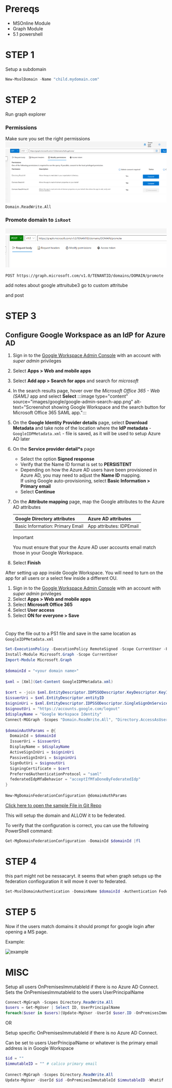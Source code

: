 # Prereqs

- MSOnline Module
- Graph Module
- 5.1 powershell

# STEP 1

Setup a subdomain

```powershell
New-MsolDomain -Name "child.mydomain.com"
```

# STEP 2

Run graph explorer 

### Permissions 
Make sure you set the right permissions 
![Domain.ReadWrite.All](GraphExplorerPerms.png)
`Domain.ReadWrite.All`

### Promote domain to `isRoot`
![example](GraphExplorerPromoteDomain.png)
```
POST https://graph.microsoft.com/v1.0/TENANTID/domains/DOMAIN/promote
```

add notes about google attruitube3 
go to custom attritube 


and post 

# STEP 3

## Configure Google Workspace as an IdP for Azure AD

1. Sign in to the [Google Workspace Admin Console](https://admin.google.com) with an account with *super admin* privileges
1. Select **Apps > Web and mobile apps**
1. Select **Add app > Search for apps** and search for *microsoft*
1. In the search results page, hover over the *Microsoft Office 365 - Web (SAML)* app and select **Select**
   :::image type="content" source="images/google/google-admin-search-app.png" alt-text="Screenshot showing Google Workspace and the search button for Microsoft Office 365 SAML app.":::
1. On the **Google Identity Provider details** page, select **Download Metadata** and take note of the location where the **IdP metadata** - `GoogleIDPMetadata.xml` - file is saved, as it will be used to setup Azure AD later
1. On the **Service provider detail*s** page
      - Select the option **Signed response**
      - Verify that the Name ID format is set to **PERSISTENT**
      - Depending on how the Azure AD users have been provisioned in Azure AD, you may need to adjust the **Name ID** mapping.\
        If using Google auto-provisioning, select **Basic Information > Primary email**
      - Select **Continue**
1. On the **Attribute mapping** page, map the Google attributes to the Azure AD attributes

    |Google Directory attributes|Azure AD attributes|
    |-|-|
    |Basic Information: Primary Email|App attributes: IDPEmail|

    > [!IMPORTANT]
    > You must ensure that your the Azure AD user accounts email match those in your Google Workspace.

1. Select **Finish**

After setting up app inside Google Workspace. You will need to turn on the app for all users or a select few inside a different OU.

1. Sign in to the [Google Workspace Admin Console](https://admin.google.com) with an account with *super admin* privileges
1. Select **Apps > Web and mobile apps**
1. Select **Microsoft Office 365**
1. Select **User access**
1. Select **ON for everyone > Save**

#
Copy the file out to a PS1 file and save in the same location as `GoogleIDPMetadata.xml`
```powershell
Set-ExecutionPolicy -ExecutionPolicy RemoteSigned -Scope CurrentUser -Force
Install-Module Microsoft.Graph -Scope CurrentUser
Import-Module Microsoft.Graph

$domainId = "<your domain name>"

$xml = [Xml](Get-Content GoogleIDPMetadata.xml)

$cert = -join $xml.EntityDescriptor.IDPSSODescriptor.KeyDescriptor.KeyInfo.X509Data.X509Certificate.Split()
$issuerUri = $xml.EntityDescriptor.entityID
$signinUri = $xml.EntityDescriptor.IDPSSODescriptor.SingleSignOnService | ? { $_.Binding.Contains('Redirect') } | % { $_.Location }
$signoutUri = "https://accounts.google.com/logout"
$displayName = "Google Workspace Identity"
Connect-MGGraph -Scopes "Domain.ReadWrite.All", "Directory.AccessAsUser.All"

$domainAuthParams = @{
  DomainId = $domainId
  IssuerUri = $issuerUri
  DisplayName = $displayName
  ActiveSignInUri = $signinUri
  PassiveSignInUri = $signinUri
  SignOutUri = $signoutUri
  SigningCertificate = $cert
  PreferredAuthenticationProtocol = "saml"
  federatedIdpMfaBehavior = "acceptIfMfaDoneByFederatedIdp"
}

New-MgDomainFederationConfiguration @domainAuthParams
```
[Click here to open the sample File in Git Repo](GoogleIDPSetup.ps1)

This will setup the domain and ALLOW it to be federated. 

To verify that the configuration is correct, you can use the following PowerShell command:

```powershell
Get-MgDomainFederationConfiguration -DomainId $domainId |fl
```

# STEP 4
this part might not be nessacaryt. it seems that when graph setups up the federation confioguration it will move it over to federated. 
```powershell
Set-MsolDomainAuthentication -DomainName $domainId -Authentication Federated
```

# STEP 5
Now if the users match domains it should prompt for google login after opening a MS page.

Example:

![example](https://learn.microsoft.com/en-us/education/windows/images/google/google-sso.gif)

# MISC

Setup all users OnPremisesImmutableId if there is no Azure AD Connect. Sets the OnPremisesImmutableId to the users UserPrincipalName
```powershell
Connect-MgGraph -Scopes Directory.ReadWrite.All
$users = Get-MgUser | Select ID, UserPrincipalName
foreach($user in $users){Update-MgUser -UserId $user.ID -OnPremisesImmutableId $user.UserPrincipalName -Whatif}
```
OR

Setup specific OnPremisesImmutableId if there is no Azure AD Connect. 

Can be set to users UserPrincipalName or whatever is the primary email address is in Google Workspace
```powershell
$id = ""
$immutableID = "" # calico primary email 

Connect-MgGraph -Scopes Directory.ReadWrite.All
Update-MgUser -UserId $id -OnPremisesImmutableId $immutableID -Whatif
```

